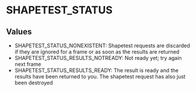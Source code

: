 # SHAPETEST_STATUS

## Values
* SHAPETEST_STATUS_NONEXISTENT: Shapetest requests are discarded if they are ignored for a frame or as soon as the results are returned
* SHAPETEST_STATUS_RESULTS_NOTREADY: Not ready yet; try again next frame
* SHAPETEST_STATUS_RESULTS_READY: The result is ready and the results have been returned to you. The shapetest request has also just been destroyed